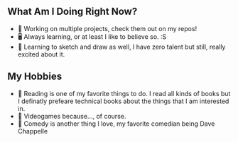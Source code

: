 ## What Am I Doing Right Now?
- 🧠 Working on multiple projects, check them out on my repos!
- 🖥️ Always learning, or at least I like to believe so. :S
- 🎨 Learning to sketch and draw as well, I have zero talent but still, really excited about it.

## My Hobbies
- 📖 Reading is one of my favorite things to do. I read all kinds of books but I definatly prefeare technical books about the things that I am interested in.
- 👾 Videogames because..., of course.
- 🌠 Comedy is another thing I love, my favorite comedian being Dave Chappelle
